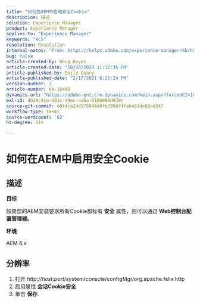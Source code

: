 ```yaml
---
title: "如何在AEM中启用安全Cookie"
description: 描述
solution: Experience Manager
product: Experience Manager
applies-to: "Experience Manager"
keywords: "KCS"
resolution: Resolution
internal-notes: "From: https://helpx.adobe.com/experience-manager/kb/how-to-enable-secure-cookies-in-AEM.html"
bug: false
article-created-by: Doug Keyes
article-created-date: "10/28/2020 11:17:35 PM"
article-published-by: Emily Geary
article-published-date: "2/17/2021 6:22:24 PM"
version-number: 1
article-number: KA-16466
dynamics-url: "https://adobe-ent.crm.dynamics.com/main.aspx?forceUCI=1&pagetype=entityrecord&etn=knowledgearticle&id=6396cebe-7319-eb11-a813-000d3a5937f3"
exl-id: db20c4ce-101c-49ec-aa6a-818b988d939c
source-git-commit: e8f4ca2dd578944d4fe399074fab461de88ad247
workflow-type: tm+mt
source-wordcount: '62'
ht-degree: 11%

---
```


# 如何在AEM中启用安全Cookie

## 描述


<b>目标</b>

如果您的AEM安装要求所有Cookie都标有 <b>安全</b> 属性，则可以通过 <b>Web控制台配置管理器。</b>

<b>环境</b>

AEM 6.x


## 分辨率


1. 打开 *http://host:port*/system/console/configMgr/org.apache.felix.http
2. 启用属性 <b>会话Cookie安全</b>
3. 单击 <b>保存</b>.
